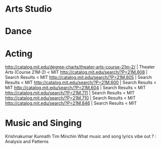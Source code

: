 # Arts Studio

# Dance

# Acting

http://catalog.mit.edu/degree-charts/theater-arts-course-21m-2/ | Theater Arts (Course 21M-2) < MIT
http://catalog.mit.edu/search/?P=21M.608 | Search Results < MIT
http://catalog.mit.edu/search/?P=21M.605 | Search Results < MIT
http://catalog.mit.edu/search/?P=21M.600 | Search Results < MIT
http://catalog.mit.edu/search/?P=21M.604 | Search Results < MIT
http://catalog.mit.edu/search/?P=21M.711 | Search Results < MIT
http://catalog.mit.edu/search/?P=21M.710 | Search Results < MIT
http://catalog.mit.edu/search/?P=21M.846 | Search Results < MIT

# Music and Singing

Krishnakumar Kunnath
Tim Minchin
What music and song lyrics vibe out ? : Analysis and Patterns
